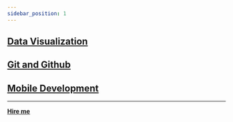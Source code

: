 ```yaml
---
sidebar_position: 1
---
```


## [Data Visualization](/docs/notebook/Other%20Cool%20Stuff/Data%20Visualization/intro)

## [Git and Github](/docs/notebook/Other%20Cool%20Stuff/Git%20&%20Github/intro)

## [Mobile Development](/docs/notebook/Other%20Cool%20Stuff/Mobile/intro)

<hr></hr>

<a href="https://calendly.com/mattherzog/quick-chat" target="_blank"><b><u>Hire me</u></b></a>
<br></br>
<br></br>
